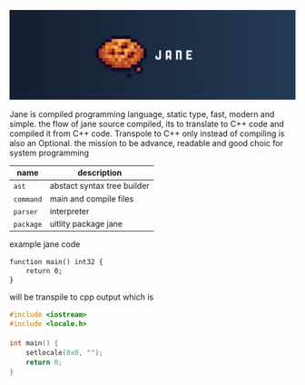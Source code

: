 ![jane](.github/jane.png)

Jane is compiled programming language, static type, fast, modern and simple. the
flow of jane source compiled, its to translate to C++ code and compiled it from
C++ code. Transpole to C++ only instead of compiling is also an Optional. the
mission to be advance, readable and good choic for system programming

| name      | description                 |
| --------- | --------------------------- |
| `ast`     | abstact syntax tree builder |
| `command` | main and compile files      |
| `parser`  | interpreter                 |
| `package` | uitlity package jane        |

example jane code

```
function main() int32 {
    return 0;
}
```

will be transpile to cpp output which is

```cpp
#include <iostream>
#include <locale.h>

int main() {
    setlocale(0x0, "");
    return 0;
}
```

